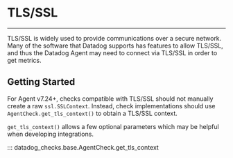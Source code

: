 # TLS/SSL

-----

TLS/SSL is widely used to provide communications over a secure network. Many of the software that Datadog supports has features to allow TLS/SSL,
and thus the Datadog Agent may need to connect via TLS/SSL in order to get metrics.


## Getting Started
For Agent v7.24+, checks compatible with TLS/SSL should not manually create a raw `ssl.SSLContext`.
Instead, check implementations should use `AgentCheck.get_tls_context()` to obtain a TLS/SSL context. 

`get_tls_context()` allows a few optional parameters which may be helpful when developing integrations.

::: datadog_checks.base.AgentCheck.get_tls_context
